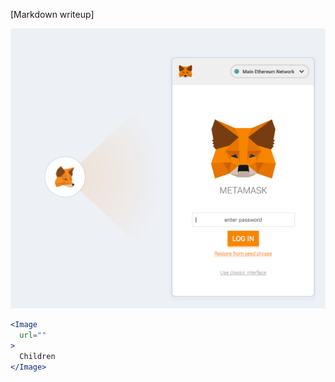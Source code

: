 [Markdown writeup]

<img src="public/images/components/Image/1.png" alt="Image 1" style="max-width: 100%;" /><br />

```jsx
<Image
  url=""
>
  Children
</Image>
```
